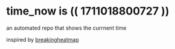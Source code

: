 # time_now is (( 1711018800727 ))

an automated repo that shows the currnent time

inspired by [breakingheatmap](https://github.com/breakingheatmap/breakingheatmap)